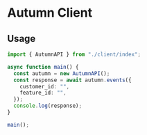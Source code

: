 # Autumn Client

## Usage

```typescript
import { AutumnAPI } from "./client/index";

async function main() {
  const autumn = new AutumnAPI();
  const response = await autumn.events({
    customer_id: "",
    feature_id: "",
  });
  console.log(response);
}

main();
```
